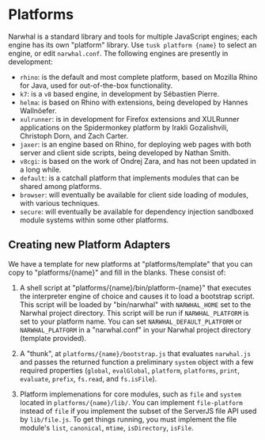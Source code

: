 
Platforms
=========

Narwhal is a standard library and tools for multiple JavaScript engines; each engine has its own "platform" library.  Use `tusk platform {name}` to select an engine, or edit `narwhal.conf`.  The following engines are presently in development:

* `rhino`: is the default and most complete platform, based on Mozilla Rhino for Java, used for out-of-the-box functionality.
* `k7`: is a `v8` based engine, in development by Sébastien Pierre.
* `helma`: is based on Rhino with extensions, being developed by Hannes Wallnöefer.
* `xulrunner`: is in development for Firefox extensions and XULRunner applications on the Spidermonkey platform by Irakli Gozalishvili, Christoph Dorn, and Zach Carter.
* `jaxer`: is an engine based on Rhino, for deploying web pages with both server and client side scripts, being developed by Nathan Smith.
* `v8cgi`: is based on the work of Ondrej Zara, and has not been updated in a long while.
* `default`: is a catchall platform that implements modules that can be shared among platforms.
* `browser`: will eventually be available for client side loading of modules, with various techniques.
* `secure`: will eventually be available for dependency injection sandboxed module systems within some other platforms.


Creating new Platform Adapters
------------------------------

We have a template for new platforms at "platforms/template" that you can copy to "platforms/{name}" and fill in the blanks.  These consist of:

1. A shell script at "platforms/{name}/bin/platform-{name}" that executes the interpreter engine of choice and causes it to load a bootstrap script.  This script will be loaded by "bin/narwhal" with `NARWHAL_HOME` set to the Narwhal project directory.  This script will be run if `NARWHAL_PLATFORM` is set to your platform name.  You can set `NARWHAL_DEFAULT_PLATFORM` or `NARWHAL_PLATFORM` in a "narwhal.conf" in your Narwhal project directory (template provided).

2. A "thunk", at `platforms/{name}/bootstrap.js` that evaluates `narwhal.js` and passes the returned function a preliminary `system` object with a few required properties (`global`, `evalGlobal`, `platform`, `platforms`, `print`, `evaluate`, `prefix`, `fs.read`, and `fs.isFile`).

2. Platform implemenations for core modules, such as `file` and `system` located in `platforms/{name}/lib/`.  You can implement `file-platform` instead of `file` if you implement the subset of the ServerJS file API used by `lib/file.js`.  To get things running, you must implement the file module's `list`, `canonical`, `mtime`, `isDirectory`, `isFile`.

